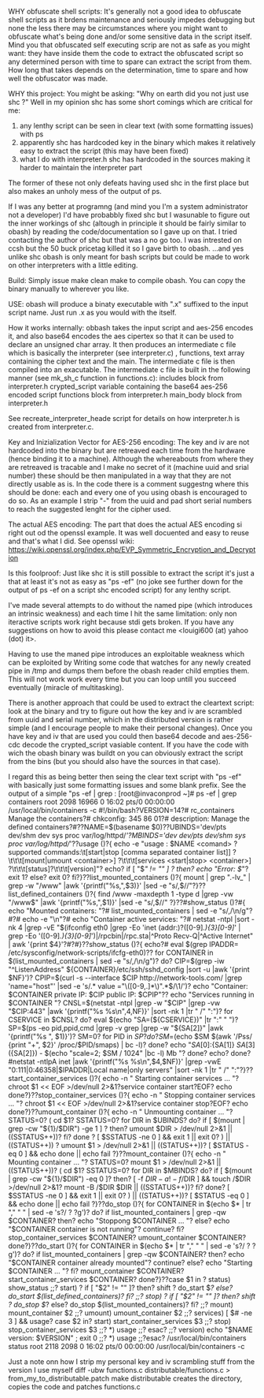 WHY obfuscate shell scripts:
It's generally not a good idea to obfuscate shell scripts as it brdens maintenance and seriously impedes debugging but none the less there may be circumstances where you might want to obfuscate what's being done and/or some sensitive data in the script itself. Mind you that obfuscated self executing scrip are not as safe as you might want: they have inside them the code to extract the obfuscated script so any determined person with time to spare can extract the script from them. How long that takes depends on the determination, time to spare and how well the obfuscator was made.


WHY this project:
You might be asking: "Why on earth did you not just use shc ?"
Well in my opinion shc has some short comings which are critical for me:
1) any lenthy script can be seen in clear text (with some formatting issues) with ps
2) apparently shc has hardcoded key in the binary which makes it relatively easy to extract the script (this may have been fixed)
3) what I do with interpreter.h shc has hardcoded in the sources making it harder to maintain the interpreter part

The former of these not only defeats having used shc in the first place but also makes an unholy mess of the output of ps.

If I was any better at programng (and mind you I'm a system administrator not a developer) I'd have probabbly fixed shc but I wasunable to figure out the inner workings of shc (altough in principle it should be fairly similar to obash) by reading the code/documentation so I gave up on that. I tried contacting the author of shc but that was a no go too. I was intrested on ccsh but the 50 buck pricetag killed it so I gave birth to obash. ...and yes unlike shc obash is only meant for bash scripts but could be made to work on other interpreters with a little editing.


Build:
Simply issue 
make clean
make 
to compile obash. You can copy the binary manually to wherever you like.


USE:
obash <source bash script>
will produce a binaty executable with ".x" suffixed to the input script name.
Just run <source bash script>.x as you would with the <source bash script> itself.


How it works internally:
obbash takes the input script and aes-256 encodes it, and also base64 encodes the aes cipertex so that it can be used to declare an unsigned char array.
It then produces an intermediate c file which is basically the interpreter (see interpreter.c) , functions, text array containing the cipher text and the main. The intermediate c file is then compiled into an exacutable.
The intermediate c file is built in the following manner (see mk_sh_c function in functions.c):
includes block from interpreter.h
crypted_script variable containing the base64 aes-256 encoded script 
functions block from interpreter.h
main_body block from interpreter.h

See recreate_interpreter_heade script for details on how interpreter.h is created from interpreter.c.


Key and Inizialization Vector for AES-256 encoding:
The key and iv are not hardcoded into the binary but are retreaved each time from the hardware (hence binding it to a machine).
Although the whereabouts from where they are retreaved is tracable and I make no secret of it (machine uuid and srial number) these should be then manipulated in a way that they are not directly usable as is. In the code there is a comment suggestng where this should be done: each and every one of you using obash is encouraged to do so. As an example I strip "-" from the uuid and pad short serial numbers to reach the suggested lenght for the cipher used. 


The actual AES encoding:
The part that does the actual AES encoding si right out od the openssl example. It was well docuented and easy to reuse and that's what I did.
See openssl wiki: https://wiki.openssl.org/index.php/EVP_Symmetric_Encryption_and_Decryption


Is this foolproof:
Just like shc it is still possible to extract the script it's just a that at least it's not as easy as "ps -ef" (no joke see further down for the output of ps -ef on a script shc encoded script) for any lenthy script.

I've made several attempts to do without the named pipe (which introduces an intrinsic weakness) and each time I hit the same limitation: only non iteractive scripts work right because stdi gets broken.
If you have any suggestions on how to avoid this please contact me <louigi600 (at) yahoo (dot) it>.

Having to use the maned pipe introduces an exploitable weakness which can be exploited by Writing some code that watches for any newly created pipe in /tmp and dumps them before the obash reader child empties them. This will not work work every time but you can loop untill you succeed eventually (miracle of multitasking).

There is another approach that could be used to extract the cleartext script: look at the binary and try to figure out how the key and iv are  scrambled from  uuid and serial number, which in the distributed version is rather simple (and I encourage people to make their personal changes). Once you have key and iv  that are used you could then base64 decode and aes-256-cdc decode the crypted_script vasiable content. If you have the code with wich the obash binary was buildt on you can obviously extract the script from the bins (but you should also have the sources in that case).

I regard this as being better then seing the clear text script with "ps -ef" with basically just some formatting issues and some blank prefix.
See the output of a simple "ps -ef | grep <name of the shc encoded script> :
[root@invaconprod ~]# ps -ef | grep containers
root      2098 16966  0 16:02 pts/0    00:00:00 /usr/local/bin/containers -c                                                                                                                                                                                                                                                                                                                                                                                                                                                                                                                                                                                                                                                                                                                                                                                                                                                                                                                                                                                                                                                                                                                                                                                                                                                                                                                                                                                                                                                                                                                                                                                                                                                                                                                                                                                                                                                                                                                                                                                                                                                                                                                                                                                                                                                                                                                                                                                                                                                                                                                                                                                                                                                                                                                                                                                                                                                                                                                                                                                                                                                                                                                                                                                                                                                                                                                                                                                                                                                                                                                                                                                                                                                                                                                                                                                                                                                                                                                                                                                                                                                                                                                                                                                                                                                                 #!/bin/bash?VERSION=14?# rc_containers  Manage the containers?# chkconfig: 345 86 01?# description: Manage the defined containers?#??NAME=$(basename $0)??UBINDS='dev/pts dev/shm dev sys proc var/log/httpd/*'?MBINDS='dev dev/pts dev/shm sys proc var/log/httpd/*'??usage ()?{ echo -e "usage : $NAME <comand> ?supported commands:\t[start|stop [comma separated container list]] ?\t\t\t[mount|umount <container>] ?\t\t\t[services <start|stop> <container>] ?\t\t\t[status]?\t\t\t[version]"?  echo?  if [ "$*" != "" ] ?  then?    echo "Error: $*"?    exit 1?  else?    exit 0?  fi?}??list_mounted_containers ()?{ mount | grep ".-lv_" | grep  -w "/www" |awk '{printf("%s,",$3)}' |sed -e "s/,$//"?}??list_defined_containers ()?{ find /www -maxdepth 1 -type d |grep -vw "/www$" |awk '{printf("%s,",$1)}' |sed -e "s/,$//" ?}??#show_status ()?#{ echo "Mounted containers: "?#  list_mounted_containers | sed -e "s/,/\n/g"?#?#  echo -e "\n"?#  echo "Container active services: "?#  netstat -ntpl |sort -nk 4 |grep -vE "$(ifconfig eth0 |grep -Eo 'inet (addr:)?([0-9]*\.){3}[0-9]*' | grep -Eo '([0-9]*\.){3}[0-9]*')|/rpcbin|/rpc\.sta|^Proto Recv-Q|^Active Internet" | awk '{print $4}'?#?#}??show_status ()?{ echo?#  eval $(grep IPADDR= /etc/sysconfig/network-scripts/ifcfg-eth0)??  for CONTAINER in $(list_mounted_containers | sed -e "s/,/\n/g")?  do?    CIP=$(grep -iw "^ListenAddress" ${CONTAINER}/etc/ssh/sshd_config |sort -u |awk '{print $NF}')?    CPIP=$(curl -s --interface $CIP http://network-tools.com/ |grep 'name="host"'  |sed -e 's/.* value ="\([0-9,.]*\)".*$/\1/')?    echo "Container: $CONTAINER private IP: $CIP public IP: $CPIP"??    echo "Services running in $CONTAINER "?    CNSL=$(netstat -ntpl |grep -w "$CIP"  |grep -vw "$CIP:443" |awk '{printf("%s %s\n",$4,$NF)}' |sort -nk 1 |tr " /" ":")?    for CSERVICE in $CNSL?    do?      eval $(echo "SA=(${CSERVICE})" |tr ":" " ")?      SP=$(ps -eo pid,ppid,cmd |grep -v grep |grep -w "${SA[2]}" |awk '{printf("%s ", $1)}')?      SM=0?      for PID in $SP?      do?        SM=$(echo $SM $(awk '/Pss/ {print "+", $2}' /proc/$PID/smaps) | bc -l)?      done?      echo "${SA[0]}:${SA[1]} ${SA[3]}(${SA[2]}) - $(echo "scale=2; $SM / 1024" |bc -l) Mb  "?    done?    echo?  done?#netstat  -ntlpA inet |awk '{printf("%s %s\n",$4,$NF)}' |grep -vwE "0:111|0:46358|$IPADDR|Local name|only servers" |sort -nk 1 |tr " /" ":"?}??start_container_services ()?{ echo -n "  Starting container services ... "?  chroot $1 << EOF >/dev/null 2>&1?service container start?EOF?  echo done?}??stop_container_services ()?{ echo -n "  Stopping container services ... "?  chroot $1 << EOF >/dev/null 2>&1?service container stop?EOF?  echo done?}??umount_container ()?{ echo -n "  Unmounting container ... "?  STATUS=0?  ( cd $1?    SSTATUS=0?    for DIR in $UBINDS?    do?      if [ $(mount | grep -cw "${1}/$DIR") -ge 1 ] ?      then?        umount $DIR > /dev/null 2>&1 || ((SSTATUS++))?      fi?    done ?    [ $SSTATUS -ne 0 ] && exit 1 || exit 0?  ) || ((STATUS++)) ?  umount $1 > /dev/null 2>&1 || ((STATUS++))?  [ $STATUS -eq 0 ] && echo done || echo fail ?}??mount_container ()?{ echo -n "  Mounting container ... "?  STATUS=0?  mount $1 > /dev/null 2>&1 || ((STATUS++))?  ( cd $1?    SSTATUS=0?    for DIR in $MBINDS?    do?      if [ $(mount | grep -cw "${1}/$DIR") -eq 0 ]?      then?        [ -f $DIR -a ! -f /$DIR ] && touch /$DIR >/dev/null 2>&1?        mount -B /$DIR $DIR || ((SSTATUS++))?      fi?    done?    [ $SSTATUS -ne 0 ] && exit 1 || exit 0?  ) || ((STATUS++))?  [ $STATUS -eq 0 ] && echo done || echo fail ?}??do_stop ()?{ for CONTAINER in $(echo $* | tr "," " " | sed -e 's?/ ? ?g')?  do?    if list_mounted_containers | grep -qw $CONTAINER?    then?      echo "Stoppong $CONTAINER ... "?    else?      echo "$CONTAINER container is not running"?      continue?    fi?    stop_container_services $CONTAINER?    umount_container $CONTAINER?  done?}??do_start ()?{ for CONTAINER in $(echo $* | tr "," " " | sed -e 's?/ ? ?g')?  do?    if list_mounted_containers | grep -qw $CONTAINER?    then?      echo "$CONTAINER container already mounted"?      continue?    else?      echo "Starting $CONTAINER ... "?    fi?    mount_container $CONTAINER?    start_container_services $CONTAINER?  done?}??case $1 in ?  status) show_status ;;?  start) ?    if  [ "$2" != "" ]?    then?      shift ?      do_start $*?    else?      do_start $(list_defined_containers)?    fi?  ;;?  stop) ?    if  [ "$2" != "" ]?    then?      shift ?      do_stop $*?    else?      do_stop $(list_mounted_containers)?    fi?  ;;?  mount) mount_container $2 ;;?  umount) umount_container $2 ;;?  services) [ $# -ne 3 ] && usage?    case $2 in?      start) start_container_services $3 ;;?      stop) stop_container_services $3 ;;?      *)  usage ;;?    esac?  ;;?  version) echo "$NAME version: $VERSION" ; exit 0 ;;?  *) usage ;;?esac? /usr/local/bin/containers status
root      2118  2098  0 16:02 pts/0    00:00:00 /usr/local/bin/containers -c


Just a note onn how I strip my personal key and iv scrambling stuff from the version I use myself
diff -ubw functions.c  distributable/functions.c  > from_my_to_distributable.patch
make distributable creates the directory, copies the code  and patches functions.c

